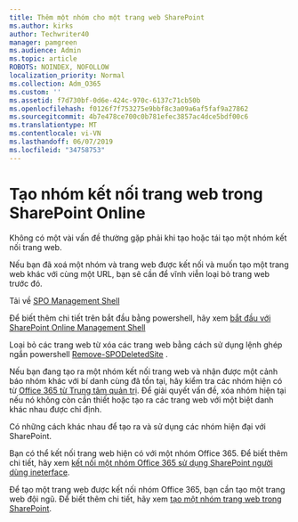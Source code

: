 ```yaml
---
title: Thêm một nhóm cho một trang web SharePoint
ms.author: kirks
author: Techwriter40
manager: pamgreen
ms.audience: Admin
ms.topic: article
ROBOTS: NOINDEX, NOFOLLOW
localization_priority: Normal
ms.collection: Adm_O365
ms.custom: ''
ms.assetid: f7d730bf-0d6e-424c-970c-6137c71cb50b
ms.openlocfilehash: f0126f7f753275e9bbf8c3a09a6af5faf9a27862
ms.sourcegitcommit: 4b7e478ce700c0b781efec3857ac4dce5bdf00c6
ms.translationtype: MT
ms.contentlocale: vi-VN
ms.lasthandoff: 06/07/2019
ms.locfileid: "34758753"
---
```

# <a name="create-group-connected-site-in-sharepoint-online"></a>Tạo nhóm kết nối trang web trong SharePoint Online

Không có một vài vấn đề thường gặp phải khi tạo hoặc tái tạo một nhóm kết nối trang web.

 Nếu bạn đã xoá một nhóm và trang web được kết nối và muốn tạo một trang web khác với cùng một URL, bạn sẽ cần để vĩnh viễn loại bỏ trang web trước đó.

Tải về [SPO Management Shell](https://support.office.com/article/introduction-to-the-sharepoint-online-management-shell-c16941c3-19b4-4710-8056-34c034493429)

 Để biết thêm chi tiết trên bắt đầu bằng powershell, hãy xem [bắt đầu với SharePoint Online Management Shell](https://docs.microsoft.com/powershell/module/sharepoint-online/remove-sposite?view=sharepoint-ps)

Loại bỏ các trang web từ xóa các trang web bằng cách sử dụng lệnh ghép ngắn powershell [Remove-SPODeletedSite](https://docs.microsoft.com/powershell/module/sharepoint-online/remove-sposite?view=sharepoint-ps) .

Nếu bạn đang tạo ra một nhóm kết nối trang web và nhận được một cảnh báo nhóm khác với bí danh cùng đã tồn tại, hãy kiểm tra các nhóm hiện có từ [Office 365 từ Trung tâm quản trị](https://admin.microsoft.com/Adminportal/Home?source=applauncher#/groups). Để giải quyết vấn đề, xóa nhóm hiện tại nếu nó không còn cần thiết hoặc tạo ra các trang web với một biệt danh khác nhau được chỉ định.

Có những cách khác nhau để tạo ra và sử dụng các nhóm hiện đại với SharePoint.

Bạn có thể kết nối trang web hiện có với một nhóm Office 365. Để biết thêm chi tiết, hãy xem [kết nối một nhóm Office 365 sử dụng SharePoint người dùng ineterface](https://docs.microsoft.com/sharepoint/dev/transform/modernize-connect-to-office365-group#connect-an-office-365-group-using-the-sharepoint-user-interface).

Để tạo một trang web được kết nối nhóm Office 365, bạn cần tạo một trang web đội ngũ. Để biết thêm chi tiết, hãy xem [tạo một nhóm trang web trong SharePoint](https://support.office.com/article/create-a-team-site-in-sharepoint-ef10c1e7-15f3-42a3-98aa-b5972711777d).

